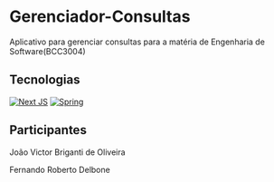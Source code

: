 # Gerenciador-Consultas

Aplicativo para gerenciar consultas para a matéria de Engenharia de Software(BCC3004)

## Tecnologias

[![Next JS](https://img.shields.io/badge/Next-black?style=for-the-badge&logo=next.js&logoColor=white)](https://en.wikipedia.org/wiki/NextJS)
[![Spring](https://img.shields.io/badge/spring-%236DB33F.svg?style=for-the-badge&logo=spring&logoColor=white)](https://en.wikipedia.org/wiki/Spring_Boot)

## Participantes

João Victor Briganti de Oliveira

Fernando Roberto Delbone
